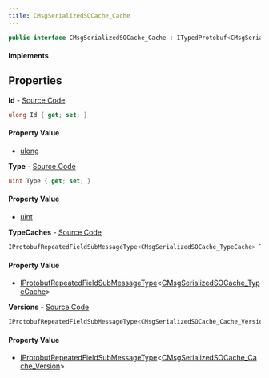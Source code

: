 ```yaml
---
title: CMsgSerializedSOCache_Cache
---
```


```csharp
public interface CMsgSerializedSOCache_Cache : ITypedProtobuf<CMsgSerializedSOCache_Cache>, INativeHandle
```

#### Implements

## Properties

**Id** - [Source Code](https://github.com/swiftly-solution/swiftlys2/blob/master/managed/src/SwiftlyS2.Generated/Protobufs/Interfaces/CMsgSerializedSOCache_Cache.cs#L16)

```csharp
ulong Id { get; set; }
```

#### Property Value

- [ulong](https://learn.microsoft.com/dotnet/api/system.uint64)

**Type** - [Source Code](https://github.com/swiftly-solution/swiftlys2/blob/master/managed/src/SwiftlyS2.Generated/Protobufs/Interfaces/CMsgSerializedSOCache_Cache.cs#L13)

```csharp
uint Type { get; set; }
```

#### Property Value

- [uint](https://learn.microsoft.com/dotnet/api/system.uint32)

**TypeCaches** - [Source Code](https://github.com/swiftly-solution/swiftlys2/blob/master/managed/src/SwiftlyS2.Generated/Protobufs/Interfaces/CMsgSerializedSOCache_Cache.cs#L22)

```csharp
IProtobufRepeatedFieldSubMessageType<CMsgSerializedSOCache_TypeCache> TypeCaches { get; }
```

#### Property Value

- [IProtobufRepeatedFieldSubMessageType](/docs/api/shared/netmessages/iprotobufrepeatedfieldsubmessagetype-1)<[CMsgSerializedSOCache_TypeCache](/docs/api/shared/protobufdefinitions/cmsgserializedsocache_typecache)>

**Versions** - [Source Code](https://github.com/swiftly-solution/swiftlys2/blob/master/managed/src/SwiftlyS2.Generated/Protobufs/Interfaces/CMsgSerializedSOCache_Cache.cs#L19)

```csharp
IProtobufRepeatedFieldSubMessageType<CMsgSerializedSOCache_Cache_Version> Versions { get; }
```

#### Property Value

- [IProtobufRepeatedFieldSubMessageType](/docs/api/shared/netmessages/iprotobufrepeatedfieldsubmessagetype-1)<[CMsgSerializedSOCache_Cache_Version](/docs/api/shared/protobufdefinitions/cmsgserializedsocache_cache_version)>

